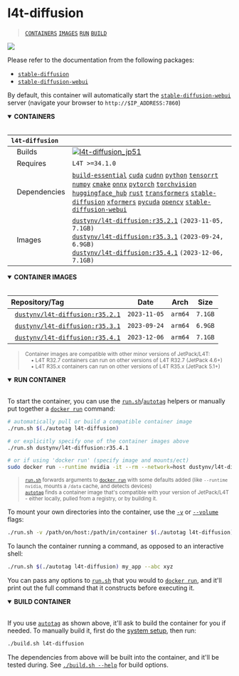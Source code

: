 # l4t-diffusion

> [`CONTAINERS`](#user-content-containers) [`IMAGES`](#user-content-images) [`RUN`](#user-content-run) [`BUILD`](#user-content-build)


<img src="https://raw.githubusercontent.com/dusty-nv/jetson-containers/docs/docs/images/diffusion_robots_lake.jpg">

Please refer to the documentation from the following packages:

* [`stable-diffusion`](/packages/diffusion/stable-diffusion)
* [`stable-diffusion-webui`](/packages/diffusion/stable-diffusion-webui)
    
By default, this container will automatically start the [`stable-diffusion-webui`](/packages/diffusion/stable-diffusion-webui) server (navigate your browser to `http://$IP_ADDRESS:7860`)
 
<details open>
<summary><b><a id="containers">CONTAINERS</a></b></summary>
<br>

| **`l4t-diffusion`** | |
| :-- | :-- |
| &nbsp;&nbsp;&nbsp;Builds | [![`l4t-diffusion_jp51`](https://img.shields.io/github/actions/workflow/status/dusty-nv/jetson-containers/l4t-diffusion_jp51.yml?label=l4t-diffusion:jp51)](https://github.com/dusty-nv/jetson-containers/actions/workflows/l4t-diffusion_jp51.yml) |
| &nbsp;&nbsp;&nbsp;Requires | `L4T >=34.1.0` |
| &nbsp;&nbsp;&nbsp;Dependencies | [`build-essential`](/packages/build-essential) [`cuda`](/packages/cuda/cuda) [`cudnn`](/packages/cuda/cudnn) [`python`](/packages/python) [`tensorrt`](/packages/tensorrt) [`numpy`](/packages/numpy) [`cmake`](/packages/cmake/cmake_pip) [`onnx`](/packages/onnx) [`pytorch`](/packages/pytorch) [`torchvision`](/packages/pytorch/torchvision) [`huggingface_hub`](/packages/llm/huggingface_hub) [`rust`](/packages/rust) [`transformers`](/packages/llm/transformers) [`stable-diffusion`](/packages/diffusion/stable-diffusion) [`xformers`](/packages/llm/xformers) [`pycuda`](/packages/cuda/pycuda) [`opencv`](/packages/opencv) [`stable-diffusion-webui`](/packages/diffusion/stable-diffusion-webui) |
| &nbsp;&nbsp;&nbsp;Images | [`dustynv/l4t-diffusion:r35.2.1`](https://hub.docker.com/r/dustynv/l4t-diffusion/tags) `(2023-11-05, 7.1GB)`<br>[`dustynv/l4t-diffusion:r35.3.1`](https://hub.docker.com/r/dustynv/l4t-diffusion/tags) `(2023-09-24, 6.9GB)`<br>[`dustynv/l4t-diffusion:r35.4.1`](https://hub.docker.com/r/dustynv/l4t-diffusion/tags) `(2023-12-06, 7.1GB)` |

</details>

<details open>
<summary><b><a id="images">CONTAINER IMAGES</a></b></summary>
<br>

| Repository/Tag | Date | Arch | Size |
| :-- | :--: | :--: | :--: |
| &nbsp;&nbsp;[`dustynv/l4t-diffusion:r35.2.1`](https://hub.docker.com/r/dustynv/l4t-diffusion/tags) | `2023-11-05` | `arm64` | `7.1GB` |
| &nbsp;&nbsp;[`dustynv/l4t-diffusion:r35.3.1`](https://hub.docker.com/r/dustynv/l4t-diffusion/tags) | `2023-09-24` | `arm64` | `6.9GB` |
| &nbsp;&nbsp;[`dustynv/l4t-diffusion:r35.4.1`](https://hub.docker.com/r/dustynv/l4t-diffusion/tags) | `2023-12-06` | `arm64` | `7.1GB` |

> <sub>Container images are compatible with other minor versions of JetPack/L4T:</sub><br>
> <sub>&nbsp;&nbsp;&nbsp;&nbsp;• L4T R32.7 containers can run on other versions of L4T R32.7 (JetPack 4.6+)</sub><br>
> <sub>&nbsp;&nbsp;&nbsp;&nbsp;• L4T R35.x containers can run on other versions of L4T R35.x (JetPack 5.1+)</sub><br>
</details>

<details open>
<summary><b><a id="run">RUN CONTAINER</a></b></summary>
<br>

To start the container, you can use the [`run.sh`](/docs/run.md)/[`autotag`](/docs/run.md#autotag) helpers or manually put together a [`docker run`](https://docs.docker.com/engine/reference/commandline/run/) command:
```bash
# automatically pull or build a compatible container image
./run.sh $(./autotag l4t-diffusion)

# or explicitly specify one of the container images above
./run.sh dustynv/l4t-diffusion:r35.4.1

# or if using 'docker run' (specify image and mounts/ect)
sudo docker run --runtime nvidia -it --rm --network=host dustynv/l4t-diffusion:r35.4.1
```
> <sup>[`run.sh`](/docs/run.md) forwards arguments to [`docker run`](https://docs.docker.com/engine/reference/commandline/run/) with some defaults added (like `--runtime nvidia`, mounts a `/data` cache, and detects devices)</sup><br>
> <sup>[`autotag`](/docs/run.md#autotag) finds a container image that's compatible with your version of JetPack/L4T - either locally, pulled from a registry, or by building it.</sup>

To mount your own directories into the container, use the [`-v`](https://docs.docker.com/engine/reference/commandline/run/#volume) or [`--volume`](https://docs.docker.com/engine/reference/commandline/run/#volume) flags:
```bash
./run.sh -v /path/on/host:/path/in/container $(./autotag l4t-diffusion)
```
To launch the container running a command, as opposed to an interactive shell:
```bash
./run.sh $(./autotag l4t-diffusion) my_app --abc xyz
```
You can pass any options to [`run.sh`](/docs/run.md) that you would to [`docker run`](https://docs.docker.com/engine/reference/commandline/run/), and it'll print out the full command that it constructs before executing it.
</details>
<details open>
<summary><b><a id="build">BUILD CONTAINER</b></summary>
<br>

If you use [`autotag`](/docs/run.md#autotag) as shown above, it'll ask to build the container for you if needed.  To manually build it, first do the [system setup](/docs/setup.md), then run:
```bash
./build.sh l4t-diffusion
```
The dependencies from above will be built into the container, and it'll be tested during.  See [`./build.sh --help`](/jetson_containers/build.py) for build options.
</details>
